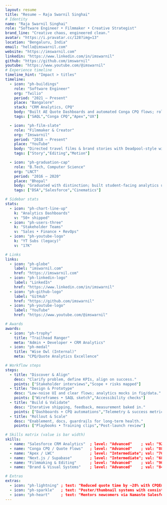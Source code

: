 ```yaml
---
layout: resume
title: "Resume — Raja Swarnil Singhai"
# Identity
name: "Raja Swarnil Singhai"
role: "Software Engineer • Filmmaker • Creative Strategist"
brand_line: "Creative chaos, engineered clean."
avatar: "https://i.pravatar.cc/128?img=13"
location: "Bengaluru, India"
email: "hello@imswarnil.com"
website: "https://imswarnil.com"
linkedin: "https://www.linkedin.com/in/imswarnil"
github: "https://github.com/imswarnil"
youtube: "https://www.youtube.com/@imswarnil"
# Experience timeline
timeline_hint: "Impact > titles"
timeline:
  - icon: "ph-buildings"
    role: "Software Engineer"
    org: "Twilio"
    period: "2021 — Present"
    place: "Bangalore"
    stack: "CRM Analytics, CPQ"
    body: "Built AE Quote Dashboards and automated Conga CPQ flows; rolled out CPQEmbeddedAI prototype to accelerate quoting by ~28%."
    tags: ["SAQL","Conga CPQ","Apex","UX"]

  - icon: "ph-film-slate"
    role: "Filmmaker & Creator"
    org: "Imswarnil"
    period: "2018 — Present"
    place: "YouTube"
    body: "Directed travel films & brand stories with Deadpool-style wit and cinematic pacing; launching 'Scripts & Trips'."
    tags: ["Story","Editing","Motion"]

  - icon: "ph-graduation-cap"
    role: "B.Tech, Computer Science"
    org: "LNCT"
    period: "2016 — 2020"
    place: "Bhopal"
    body: "Graduated with distinction; built student-facing analytics utilities and short films that won college fests."
    tags: ["DSA","Salesforce","Cinematics"]

# Sidebar stats
stats:
  - icon: "ph-chart-line-up"
    k: "Analytics Dashboards"
    v: "50+ shipped"
  - icon: "ph-users-three"
    k: "Stakeholder Teams"
    v: "Sales • Finance • RevOps"
  - icon: "ph-youtube-logo"
    k: "YT Subs (legacy)"
    v: "17K"

# Links
links:
  - icon: "ph-globe"
    label: "imswarnil.com"
    href: "https://imswarnil.com"
  - icon: "ph-linkedin-logo"
    label: "LinkedIn"
    href: "https://www.linkedin.com/in/imswarnil"
  - icon: "ph-github-logo"
    label: "GitHub"
    href: "https://github.com/imswarnil"
  - icon: "ph-youtube-logo"
    label: "YouTube"
    href: "https://www.youtube.com/@imswarnil"

# Awards
awards:
  - icon: "ph-trophy"
    title: "Trailhead Ranger"
    meta: "Admin • Developer • CRM Analytics"
  - icon: "ph-medal"
    title: "Wise Owl (Internal)"
    meta: "CPQ/Quote Analytics Excellence"

# Workflow steps
steps:
  - title: "Discover & Align"
    desc: "Clarify problem, define KPIs, align on success."
    points: ["Stakeholder interviews","Scope + risks mapped"]
  - title: "Design & Prototype"
    desc: "Low-noise UI and clear flows; analytics mocks in fig/data."
    points: ["Wireframes • SAQL sketch","Accessibility checks"]
  - title: "Build & Validate"
    desc: "Iterative shipping, feedback, measurement baked in."
    points: ["Dashboards + CPQ automations","Telemetry & success metrics"]
  - title: "Rollout & Scale"
    desc: "Enablement, docs, guardrails for long-term health."
    points: ["Playbooks • Training clips","Post-launch review"]

# Skills matrix (value is bar width)
skills:
  - name: "Salesforce CRM Analytics"  ; level: "Advanced"    ; val: "92%"
  - name: "Conga CPQ / Quote Flows"   ; level: "Advanced"    ; val: "88%"
  - name: "Apex / LWC"                ; level: "Intermediate"; val: "70%"
  - name: "Next.js / Supabase"        ; level: "Intermediate"; val: "68%"
  - name: "Filmmaking & Editing"      ; level: "Advanced"    ; val: "90%"
  - name: "Brand & Visual Systems"    ; level: "Advanced"    ; val: "84%"

# Extras
extras:
  - icon: "ph-lightning" ; text: "Reduced quote time by ~28% with CPQEmbeddedAI prototype."
  - icon: "ph-sparkle"   ; text: "Poster/thumbnail systems with consistent gridline fades."
  - icon: "ph-heart"     ; text: "Mentors newcomers via Namaste Salesforce Academy."
---
```

